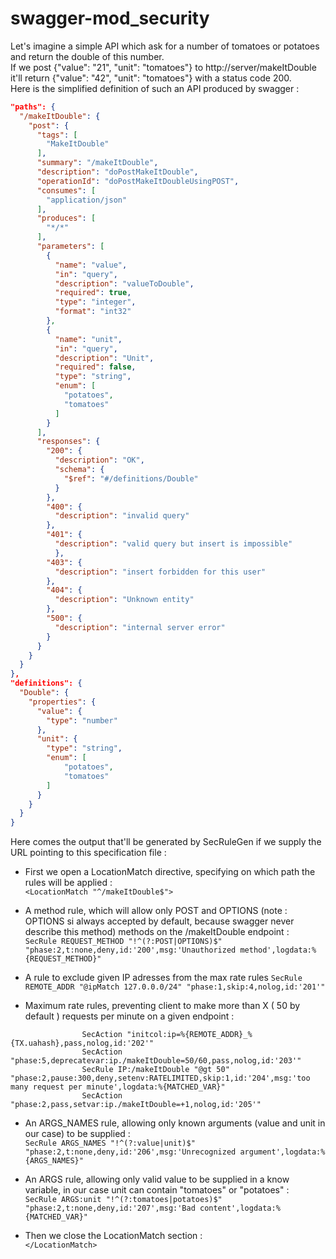 # swagger-mod_security
Let's imagine a simple API which  ask for a number of tomatoes or potatoes and return the double of this number.  
If we post {"value": "21", "unit": "tomatoes"} to http://server/makeItDouble it'll return {"value": "42", "unit": "tomatoes"} with a status code 200.  
Here is the simplified definition of such an API produced by swagger :  
```json
"paths": {  
  "/makeItDouble": {  
    "post": {  
      "tags": [  
        "MakeItDouble"  
      ],  
      "summary": "/makeItDouble",  
      "description": "doPostMakeItDouble",  
      "operationId": "doPostMakeItDoubleUsingPOST",  
      "consumes": [  
        "application/json"  
	  ],  
      "produces": [  
        "*/*"  
      ],  
      "parameters": [  
        {  
          "name": "value",  
          "in": "query",  
          "description": "valueToDouble",  
          "required": true,  
          "type": "integer",  
          "format": "int32"  
        },  
        {  
          "name": "unit",  
          "in": "query",  
          "description": "Unit",  
          "required": false,  
          "type": "string",  
  		  "enum": [  
            "potatoes",  
            "tomatoes"  
          ]  
        }  
      ],  
      "responses": {  
        "200": {  
          "description": "OK",  
          "schema": {  
            "$ref": "#/definitions/Double"  
          }  
        },  
        "400": {  
          "description": "invalid query"  
        },  
        "401": {  
          "description": "valid query but insert is impossible"  
    	  },  
        "403": {  
          "description": "insert forbidden for this user"  
        },  
        "404": {  
          "description": "Unknown entity"  
        },  
        "500": {  
          "description": "internal server error"  
        }  
      }  
	}  
  }  
},  
"definitions": {  
  "Double": {  
    "properties": {  
	  "value": {  
	    "type": "number"  
	  },  
	  "unit": {  
	    "type": "string",  
		"enum": [  
            "potatoes",  
            "tomatoes"  
        ]  
	  }  
	}  
  }  
}  
```
Here comes the output that'll be generated by SecRuleGen if we supply the URL pointing to this specification file :  
 - First we open a LocationMatch directive, specifying on which path the rules will be applied :  
     `<LocationMatch "^/makeItDouble$">`
 
 - A method rule, which will allow only POST and OPTIONS (note : OPTIONS si always accepted by default, because swagger never describe this method) methods on the /makeItDouble endpoint :  
     `SecRule REQUEST_METHOD "!^(?:POST|OPTIONS)$" "phase:2,t:none,deny,id:'200',msg:'Unauthorized method',logdata:%{REQUEST_METHOD}"`
	 
 - A rule to exclude given IP adresses from the max rate rules
       `SecRule REMOTE_ADDR "@ipMatch 127.0.0.0/24" "phase:1,skip:4,nolog,id:'201'"`
 
 - Maximum rate rules, preventing client to make more than X ( 50 by default ) requests per minute on a given endpoint :
```
                SecAction "initcol:ip=%{REMOTE_ADDR}_%{TX.uahash},pass,nolog,id:'202'"
                SecAction "phase:5,deprecatevar:ip./makeItDouble=50/60,pass,nolog,id:'203'"
                SecRule IP:/makeItDouble "@gt 50" "phase:2,pause:300,deny,setenv:RATELIMITED,skip:1,id:'204',msg:'too many request per minute',logdata:%{MATCHED_VAR}"
                SecAction "phase:2,pass,setvar:ip./makeItDouble=+1,nolog,id:'205'"
```
 - An ARGS_NAMES rule, allowing only known arguments (value and unit in our case) to be supplied :  
     `SecRule ARGS_NAMES "!^(?:value|unit)$" "phase:2,t:none,deny,id:'206',msg:'Unrecognized argument',logdata:%{ARGS_NAMES}"`
	   
 - An ARGS rule, allowing only valid value to be supplied in a know variable, in our case unit can contain "tomatoes" or "potatoes" :  
     `SecRule ARGS:unit "!^(?:tomatoes|potatoes)$" "phase:2,t:none,deny,id:'207',msg:'Bad content',logdata:%{MATCHED_VAR}"`
	   
 - Then we close the LocationMatch section :  
     `</LocationMatch>`


